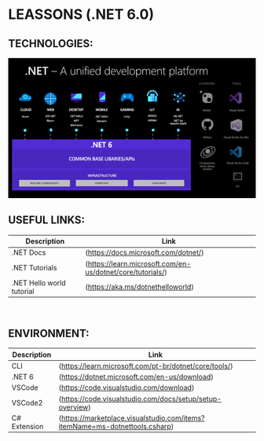 # LEASSONS (.NET 6.0)

## TECHNOLOGIES:
![alt text](assets/image.png)

## USEFUL LINKS:
| Description | Link |
| ------ | ------ |
| .NET Docs | (https://docs.microsoft.com/dotnet/) |
| .NET Tutorials | (https://learn.microsoft.com/en-us/dotnet/core/tutorials/) |
| .NET Hello world tutorial | (https://aka.ms/dotnethelloworld) |

<br>

## ENVIRONMENT:
| Description | Link |
| ------ | ------ |
| CLI | (https://learn.microsoft.com/pt-br/dotnet/core/tools/) |
| .NET 6 | (https://dotnet.microsoft.com/en-us/download) |
| VSCode | (https://code.visualstudio.com/download) |
| VSCode2 | (https://code.visualstudio.com/docs/setup/setup-overview) |
| C# Extension | (https://marketplace.visualstudio.com/items?itemName=ms-dotnettools.csharp) |